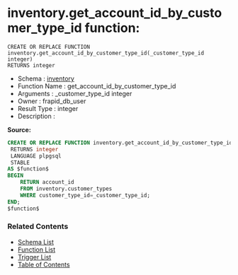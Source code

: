 # inventory.get_account_id_by_customer_type_id function:

```plpgsql
CREATE OR REPLACE FUNCTION inventory.get_account_id_by_customer_type_id(_customer_type_id integer)
RETURNS integer
```
* Schema : [inventory](../../schemas/inventory.md)
* Function Name : get_account_id_by_customer_type_id
* Arguments : _customer_type_id integer
* Owner : frapid_db_user
* Result Type : integer
* Description : 


**Source:**
```sql
CREATE OR REPLACE FUNCTION inventory.get_account_id_by_customer_type_id(_customer_type_id integer)
 RETURNS integer
 LANGUAGE plpgsql
 STABLE
AS $function$
BEGIN
    RETURN account_id
    FROM inventory.customer_types
    WHERE customer_type_id=_customer_type_id;
END;
$function$

```

### Related Contents
* [Schema List](../../schemas.md)
* [Function List](../../functions.md)
* [Trigger List](../../triggers.md)
* [Table of Contents](../../README.md)

